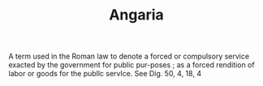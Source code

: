 ---
title: Angaria
letter: A
permalink: "/definitions/angaria.html"
body: A term used in the Roman law to denote a forced or compulsory service exacted
  by the government for public pur-poses ; as a forced rendition of labor or goods
  for the publlc servlce. See Dig. 50, 4, 18, 4
published_at: '2018-07-07'
source: Black's Law Dictionary
layout: post
---